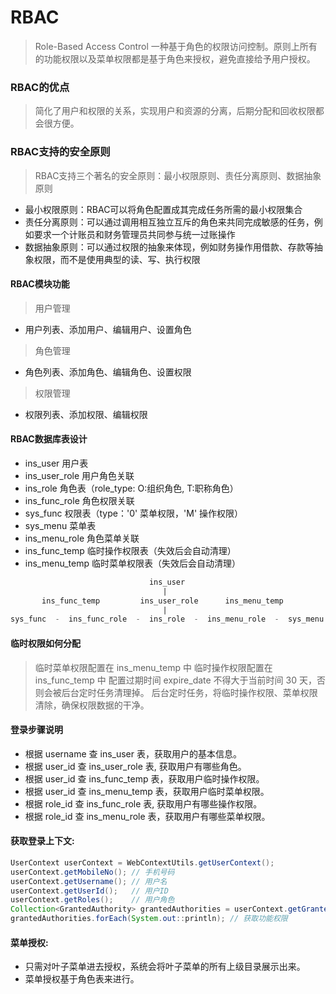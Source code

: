 # RBAC
> Role-Based Access Control
> 一种基于角色的权限访问控制。原则上所有的功能权限以及菜单权限都是基于角色来授权，避免直接给予用户授权。

### RBAC的优点
> 简化了用户和权限的关系，实现用户和资源的分离，后期分配和回收权限都会很方便。


### RBAC支持的安全原则
> RBAC支持三个著名的安全原则：最小权限原则、责任分离原则、数据抽象原则

* 最小权限原则：RBAC可以将角色配置成其完成任务所需的最小权限集合
* 责任分离原则：可以通过调用相互独立互斥的角色来共同完成敏感的任务，例如要求一个计账员和财务管理员共同参与统一过账操作
* 数据抽象原则：可以通过权限的抽象来体现，例如财务操作用借款、存款等抽象权限，而不是使用典型的读、写、执行权限

#### RBAC模块功能
> 用户管理
* 用户列表、添加用户、编辑用户、设置角色
> 角色管理
* 角色列表、添加角色、编辑角色、设置权限
> 权限管理
* 权限列表、添加权限、编辑权限

#### RBAC数据库表设计
* ins_user 用户表
* ins_user_role 用户角色关联
* ins_role 角色表（role_type: O:组织角色, T:职称角色）
* ins_func_role 角色权限关联
* sys_func 权限表（type：'0' 菜单权限，'M' 操作权限）
* sys_menu 菜单表       
* ins_menu_role 角色菜单关联
* ins_func_temp 临时操作权限表（失效后会自动清理）
* ins_menu_temp 临时菜单权限表（失效后会自动清理）
```sql
                               ins_user
                                  |
       ins_func_temp         ins_user_role      ins_menu_temp
                                  |
sys_func  -  ins_func_role  -  ins_role  -  ins_menu_role  -  sys_menu

```

#### 临时权限如何分配
> 临时菜单权限配置在 ins_menu_temp 中
> 临时操作权限配置在 ins_func_temp 中
> 配置过期时间 expire_date 不得大于当前时间 30 天，否则会被后台定时任务清理掉。
> 后台定时任务，将临时操作权限、菜单权限清除，确保权限数据的干净。

#### 登录步骤说明
* 根据 username 查 ins_user 表，获取用户的基本信息。
* 根据 user_id 查 ins_user_role 表, 获取用户有哪些角色。
* 根据 user_id 查 ins_func_temp 表，获取用户临时操作权限。
* 根据 user_id 查 ins_menu_temp 表，获取用户临时菜单权限。
* 根据 role_id 查 ins_func_role 表, 获取用户有哪些操作权限。
* 根据 role_id 查 ins_menu_role 表，获取用户有哪些菜单权限。

#### 获取登录上下文:
```java
UserContext userContext = WebContextUtils.getUserContext();
userContext.getMobileNo(); // 手机号码
userContext.getUsername(); // 用户名
userContext.getUserId();   // 用户ID
userContext.getRoles();    // 用户角色
Collection<GrantedAuthority> grantedAuthorities = userContext.getGrantedAuthorities();
grantedAuthorities.forEach(System.out::println); // 获取功能权限
```

#### 菜单授权:
* 只需对叶子菜单进去授权，系统会将叶子菜单的所有上级目录展示出来。
* 菜单授权基于角色表来进行。

